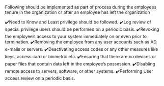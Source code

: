 Following should be implemented as part of process during the employees tenure in the organization or after an employee has left the organization

✔️Need to Know and Least privilege should be followed.
✔️Log review of special privilege users should be performed on a periodic basis.
✔️Revoking the employee’s access to your system immediately on or even prior to termination.
✔️Removing the employee from any user accounts such as AD, e-mails or servers.
✔️Deactivating access codes or any other measures like keys, access card or biometric etc.
✔️Ensuring that there are no devices or paper files that contain data left in the employee’s possession.
✔️Disabling remote access to servers, software, or other systems.
✔️Performing User access review on a periodic basis.
